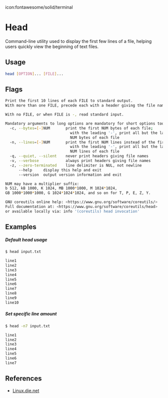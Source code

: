 icon:fontawesome/solid/terminal

# Head

Command-line utility used to display the first few lines of a file, helping users quickly view the beginning of text files.

## Usage

```bash
head [OPTION]... [FILE]...
```

## Flags

```bash
Print the first 10 lines of each FILE to standard output.
With more than one FILE, precede each with a header giving the file name.

With no FILE, or when FILE is -, read standard input.

Mandatory arguments to long options are mandatory for short options too.
  -c, --bytes=[-]NUM       print the first NUM bytes of each file;
                             with the leading '-', print all but the last
                             NUM bytes of each file
  -n, --lines=[-]NUM       print the first NUM lines instead of the first 10;
                             with the leading '-', print all but the last
                             NUM lines of each file
  -q, --quiet, --silent    never print headers giving file names
  -v, --verbose            always print headers giving file names
  -z, --zero-terminated    line delimiter is NUL, not newline
      --help     display this help and exit
      --version  output version information and exit

NUM may have a multiplier suffix:
b 512, kB 1000, K 1024, MB 1000*1000, M 1024*1024,
GB 1000*1000*1000, G 1024*1024*1024, and so on for T, P, E, Z, Y.

GNU coreutils online help: <https://www.gnu.org/software/coreutils/>
Full documentation at: <https://www.gnu.org/software/coreutils/head>
or available locally via: info '(coreutils) head invocation'
```

## Examples

##### Default head usage

```bash
$ head input.txt

line1
line2
line3
line4
line5
line6
line7
line8
line9
line10
```

##### Set specific line amount

```bash
$ head -n7 input.txt

line1
line2
line3
line4
line5
line6
line7
```

## References

- [Linux.die.net](https://linux.die.net/man/1/head)
